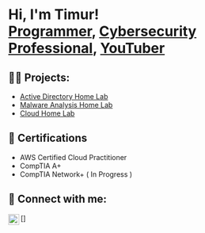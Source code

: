 <h1>Hi, I'm Timur! <br/><a href="https://github.com/joshmadakor1">Programmer</a>, <a href="https://www.linkedin.com/in/joshmadakor/">Cybersecurity Professional</a>, <a href="https://www.youtube.com/c/joshmadakor">YouTuber</a></h1>

<h2>👨‍💻 Projects:</h2>

  - [Active Directory Home Lab](https://github.com/joshmadakor1/Algorithms-Practice)
  - [Malware Analysis Home Lab](xxx)
  - [Cloud Home Lab](xxx)


<h2>📝 Certifications</h2>

- AWS Certified Cloud Practitioner
- CompTIA A+
- CompTIA Network+ ( In Progress )

<h2> 🤳 Connect with me:</h2>

[<img align="left" alt="Timur Akhmetshin | LinkedIn" width="22px" src="https://cdn.jsdelivr.net/npm/simple-icons@v3/icons/linkedin.svg" href= https://linkedin.com/in/timurakhmetshin/  />]
